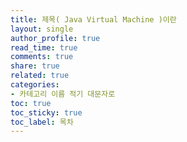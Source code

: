 ```yaml
---
title: 제목( Java Virtual Machine )이란
layout: single
author_profile: true
read_time: true
comments: true
share: true
related: true
categories:
- 카테고리 이름 적기 대문자로
toc: true
toc_sticky: true
toc_label: 목차
---
```


